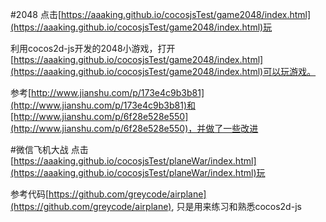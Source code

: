 #2048
点击[https://aaaking.github.io/cocosjsTest/game2048/index.html](https://aaaking.github.io/cocosjsTest/game2048/index.html)玩

利用cocos2d-js开发的2048小游戏，打开[https://aaaking.github.io/cocosjsTest/game2048/index.html](https://aaaking.github.io/cocosjsTest/game2048/index.html)可以玩游戏。

参考[http://www.jianshu.com/p/173e4c9b3b81](http://www.jianshu.com/p/173e4c9b3b81)和[http://www.jianshu.com/p/6f28e528e550](http://www.jianshu.com/p/6f28e528e550)，并做了一些改进

#微信飞机大战
点击[https://aaaking.github.io/cocosjsTest/planeWar/index.html](https://aaaking.github.io/cocosjsTest/planeWar/index.html)玩

参考代码[https://github.com/greycode/airplane](https://github.com/greycode/airplane), 只是用来练习和熟悉cocos2d-js